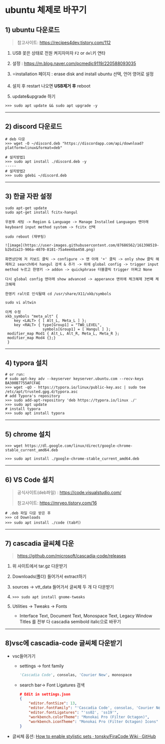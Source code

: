 # ubuntu 체제로 바꾸기

## 1) ubuntu 다운로드

> 참고사이트: https://recipes4dev.tistory.com/112

1. USB 꽂은 상태로 전원 켜지자마자 `F2` or `del`키 연타
2. 설정 : https://m.blog.naver.com/pcmedic9119/220588093035
3. ⭐installation 페이지 : erase disk and install ubuntu 선택, 언어 영어로 설정
4. 설치 후 restart 나오면 **USB제거 후** reboot

5. update&upgrade 하기

```shell
>>> sudo apt update && sudo apt upgrade -y
```

---

## 2) discord 다운로드

```shell
# deb 다운
>>> wget -O ~/discord.deb "https://discordapp.com/api/download?platform=linux&format=deb"

# 설치방법1
>>> sudo apt install ./discord.deb -y
-----
# 설치방법2
>>> sudo gdebi ~/discord.deb
```

---

## 3) 한글 자판 설정

```shell
sudo apt-get update
sudo apt-get install fcitx-hangul

우분투 세팅 -> Region & Language -> Manage Installed Languages 맨아래 keyboard input method system -> fcitx 선택

sudo reboot (재부팅)

![image](https://user-images.githubusercontent.com/87686562/161398519-b2bd1a23-906a-4070-8181-75a4ee6ba458.png)

화면상단에 저 키보드 클릭 -> configure -> 맨 아래 '+' 클릭 -> only show 클릭 해제하고 search에서 hangul 검색 & 추가 -> 위에 global config -> trigger input method 누르고 한영키 -> addon -> quickphrase 더블클릭 trigger 어쩌고 None

다시 global config 맨아래 show advanced -> apperance 맨위에 체크해제 3번째 체크해제

한영키 ralt로 인식될때 cd /usr/share/X11/xkb/symbols

sudo vi altwin

이케 수정
xkb_symbols "meta_alt" {    
 	key <LALT> { [ Alt_L, Meta_L ] };   
 	key <RALT> { type[Group1] = "TWO_LEVEL",                 
     			 symbols[Group1] = [ Hangul ] };     
 modifier_map Mod1 { Alt_L, Alt_R, Meta_L, Meta_R };
 modifier_map Mod4 {};}
 }
```

---

## 4) typora 설치

```shell
# or run:
# sudo apt-key adv --keyserver keyserver.ubuntu.com --recv-keys BA300B7755AFCFAE
>>> wget -qO - https://typora.io/linux/public-key.asc | sudo tee /etc/apt/trusted.gpg.d/typora.asc
# add Typora's repository
>>> sudo add-apt-repository 'deb https://typora.io/linux ./'
>>> sudo apt update
# install typora
>>> sudo apt install typora
```

---

## 5) chrome 설치

```shell
>>> wget https://dl.google.com/linux/direct/google-chrome-stable_current_amd64.deb

>>> sudo apt install ./google-chrome-stable_current_amd64.deb
```

---

## 6) VS Code 설치

> 공식사이트(deb파일) : https://code.visualstudio.com/
>
> 참고사이트: https://mryeo.tistory.com/16

```shell
# .deb 파일 다운 받은 후
>>> cd Downloads
>>> sudo apt install ./code (tab키)
```

---

## 7) cascadia 글씨체 다운

> https://github.com/microsoft/cascadia-code/releases

1. 위 사이트에서 tar.gz 다운받기

2. Downloads(폴더) 들어가서 extract하기
3. sources -> vtt_data 들어가서 글씨체 두 개 다 다운받기

4. ```shell
   >>> sudo apt install gnome-tweaks
   ```

5. Utilities -> Tweaks -> Fonts

   * Interface Text, Document Text, Monospace Text, Legacy Window Titles 를 전부 다 cascadia semibold italic으로 바꾸기 

---

## 8)vsc에 cascadia-code 글씨체 다운받기

* vsc들어가기

  * settings -> font family 

    ```python
    'Cascadia Code', consolas, 'Courier New', monospace
    ```

  * search bar-> Font Ligatures 검색 

    ```json
    # Edit in settings.json
    {
        "editor.fontSize": 13,
        "editor.fontFamily": "'Cascadia Code', consolas, 'Courier New', monospace",
        "editor.fontLigatures": "'ss02', 'ss19'",
        "workbench.colorTheme": "Monokai Pro (Filter Octagon)",
        "workbench.iconTheme": "Monokai Pro (Filter Octagon) Icons"
    }
    ```

* 글씨체 옵션: [How to enable stylistic sets · tonsky/FiraCode Wiki · GitHub](https://github.com/tonsky/FiraCode/wiki/How-to-enable-stylistic-sets)